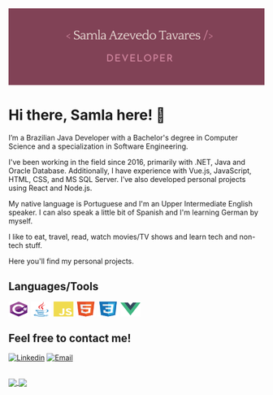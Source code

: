 
<div>
	<img src="https://github.com/samlatavares/samlatavares/blob/master/images/Capa.png">
</div>
<div>
	<h1>Hi there, Samla here! 👋</h1>
	<p>I’m a Brazilian Java Developer with a Bachelor's degree in Computer Science and a specialization in Software Engineering. </p>
	<p>I've been working in the field since 2016, primarily with .NET, Java and Oracle Database. Additionally, I have experience with Vue.js, JavaScript, HTML, CSS, and MS SQL Server. I’ve also developed personal projects using React and Node.js.</p>
	<p>My native language is Portuguese and I'm an Upper Intermediate English speaker. I can also speak a little bit of Spanish and I'm learning German by myself. </p>
	<p>I like to eat, travel, read, watch movies/TV shows and learn tech and non-tech stuff.</p>
	<p>Here you'll find my personal projects.</p>
</div>

<div style="display: inline_block">
	<h2> Languages/Tools</h2>
	<img align="center" alt="Csharp" height="30" width="40" src="https://raw.githubusercontent.com/devicons/devicon/master/icons/csharp/csharp-original.svg">
	<img align="center" alt="Java" height="30" width="40" src="https://raw.githubusercontent.com/devicons/devicon/master/icons/java/java-original.svg">
	<img align="center" alt="Javascript" height="30" width="40" src="https://raw.githubusercontent.com/devicons/devicon/master/icons/javascript/javascript-plain.svg">
	<img align="center" alt="HTML" height="30" width="40" src="https://raw.githubusercontent.com/devicons/devicon/master/icons/html5/html5-original.svg">
	<img align="center" alt="CSS" height="30" width="40" src="https://raw.githubusercontent.com/devicons/devicon/master/icons/css3/css3-original.svg"> 
	<img align="center" alt="Vue.js" height="30" width="40" src="https://raw.githubusercontent.com/devicons/devicon/master/icons/vuejs/vuejs-original.svg"> 
</div>

<div>
	<h2>Feel free to contact me!</h2>
	<p>
		<a href="https://www.linkedin.com/in/samla-tavares/" target="_blank"><img src="https://img.shields.io/badge/-Linkedin-blue?style=flat-square&logo=Linkedin&logoColor=white" alt="Linkedin"></a>
		<a href="mailto:samla_azevedo@outlook.com" target="_blank"><img src="https://img.shields.io/badge/-E mail-c14438?style=flat-square&logo=Gmail&logoColor=white" alt="Email"></a>
	</p>
</div>

<br />

<div>
	<a href="https://github.com/anuraghazra/github-readme-stats">
		<img height="180em" align="center" src="https://github-readme-stats.vercel.app/api/top-langs/?username=samlatavares&layout=compact&theme=radical&langs_count=8"/>
		<img height="180em" align="center" src="https://github-readme-stats.vercel.app/api?username=samlatavares&theme=radical&show_icons=true&count_private=true"/>
	</a>  
</div>

